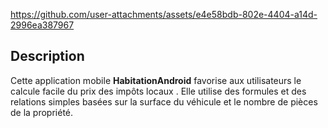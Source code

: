 https://github.com/user-attachments/assets/e4e58bdb-802e-4404-a14d-2996ea387967
## Description

Cette application mobile **HabitationAndroid** favorise aux utilisateurs le calcule facile du prix des impôts locaux . Elle utilise des formules et des relations simples basées sur la surface du véhicule et le nombre de pièces de la propriété.
